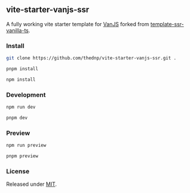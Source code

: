 ## vite-starter-vanjs-ssr
A fully working vite starter template for [VanJS](https://vanjs.org) forked from [template-ssr-vanilla-ts](https://github.com/bluwy/create-vite-extra/tree/master/template-ssr-vanilla-ts).


### Install
```bash
git clone https://github.com/thednp/vite-starter-vanjs-ssr.git .
```

```bash
pnpm install
```

```bash
npm install
```

### Development

```bash
npm run dev
```

```bash
pnpm dev
```

### Preview

```bash
npm run preview
```

```bash
pnpm preview
```


### License
Released under [MIT](LICENSE).